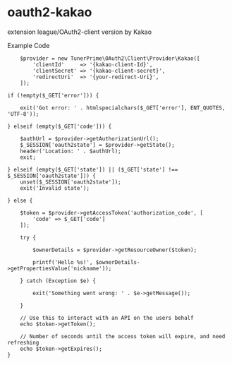 # oauth2-kakao
extension league/OAuth2-client version by Kakao


Example Code

        $provider = new TunerPrime\OAuth2\Client\Provider\Kakao([
            'clientId'     => '{kakao-client-Id}',
            'clientSecret' => '{kakao-client-secret}',
            'redirectUri'  => '{your-redirect-Uri}',
        ]);
    
    if (!empty($_GET['error'])) {
    
        exit('Got error: ' . htmlspecialchars($_GET['error'], ENT_QUOTES, 'UTF-8'));
    
    } elseif (empty($_GET['code'])) {

        $authUrl = $provider->getAuthorizationUrl();
        $_SESSION['oauth2state'] = $provider->getState();
        header('Location: ' . $authUrl);
        exit;
    
    } elseif (empty($_GET['state']) || ($_GET['state'] !== $_SESSION['oauth2state'])) {
        unset($_SESSION['oauth2state']);
        exit('Invalid state');
    
    } else {
    
        $token = $provider->getAccessToken('authorization_code', [
            'code' => $_GET['code']
        ]);
    
        try {
        
            $ownerDetails = $provider->getResourceOwner($token);
        
            printf('Hello %s!', $ownerDetails->getPropertiesValue('nickname'));
        
        } catch (Exception $e) {
        
            exit('Something went wrong: ' . $e->getMessage());
        
        }
    
        // Use this to interact with an API on the users behalf
        echo $token->getToken();
        
        // Number of seconds until the access token will expire, and need refreshing
        echo $token->getExpires();
    }
